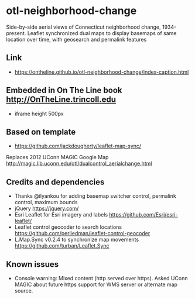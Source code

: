 # otl-neighborhood-change
Side-by-side aerial views of Connecticut neighborhood change, 1934-present. Leaflet synchronized dual maps to display basemaps of same location over time, with geosearch and permalink features

## Link
- https://ontheline.github.io/otl-neighborhood-change/index-caption.html

## Embedded in On The Line book http://OnTheLine.trincoll.edu
- iframe height 500px

## Based on template
- https://github.com/jackdougherty/leaflet-map-sync/

Replaces 2012 UConn MAGIC Google Map http://magic.lib.uconn.edu/otl/dualcontrol_aerialchange.html

## Credits and dependencies
- Thanks @ilyankou for adding basemap switcher control, permalink control, maximum bounds
- jQuery https://jquery.com/
- Esri Leaflet for Esri imagery and labels https://github.com/Esri/esri-leaflet/
- Leaflet control geocoder to search locations https://github.com/perliedman/leaflet-control-geocoder
- L.Map.Sync v0.2.4 to synchronize map movements https://github.com/turban/Leaflet.Sync

## Known issues
- Console warning: Mixed content (http served over https). Asked UConn MAGIC about future https support for WMS server or alternate map source.
